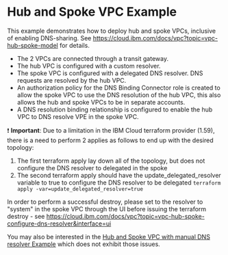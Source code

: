 # Hub and Spoke VPC Example

This example demonstrates how to deploy hub and spoke VPCs, inclusive of enabling DNS-sharing. See https://cloud.ibm.com/docs/vpc?topic=vpc-hub-spoke-model for details.
- The 2 VPCs are connected through a transit gateway.
- The hub VPC is configured with a custom resolver.
- The spoke VPC is configured with a delegated DNS resolver. DNS requests are resolved by the hub VPC.
- An authorization policy for the DNS Binding Connector role is created to allow the spoke VPC to use the DNS resolution of the hub VPC, this also allows the hub and spoke VPCs to be in separate accounts.
- A DNS resolution binding relationship is configured to enable the hub VPC to DNS resolve VPE in the spoke VPC.


:exclamation: **Important**: Due to a limitation in the IBM Cloud terraform provider (1.59), there is a need to perform 2 applies as follows to end up with the desired topology:
1. The first terraform apply lay down all of the topology, but does not configure the DNS resolver to delegated in the spoke
2. The second terraform apply should have the update_delegated_resolver variable to true to configure the DNS resolver to be delegated ```terraform apply -var=update_delegated_resolver=true```

In order to perform a successful destroy, please set to the resolver to "system" in the spoke VPC through the UI before issuing the terraform destroy - see https://cloud.ibm.com/docs/vpc?topic=vpc-hub-spoke-configure-dns-resolver&interface=ui

You may also be interested in the [Hub and Spoke VPC with manual DNS resolver Example](../hub-spoke-manual-resolver/) which does not exhibit those issues.
